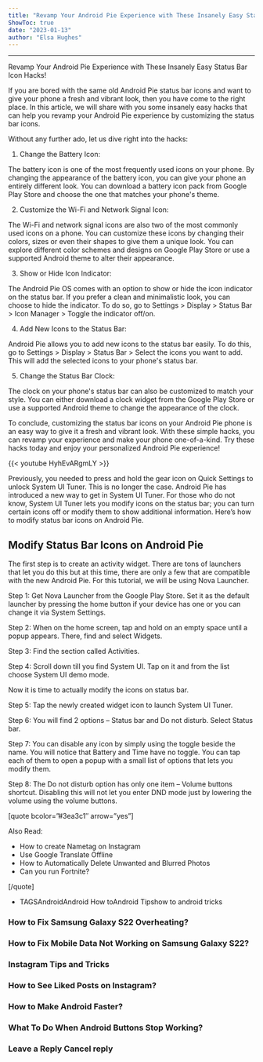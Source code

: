 ```yaml
---
title: "Revamp Your Android Pie Experience with These Insanely Easy Status Bar Icon Hacks!"
ShowToc: true 
date: "2023-01-13"
author: "Elsa Hughes"
---
```

*****
Revamp Your Android Pie Experience with These Insanely Easy Status Bar Icon Hacks!

If you are bored with the same old Android Pie status bar icons and want to give your phone a fresh and vibrant look, then you have come to the right place. In this article, we will share with you some insanely easy hacks that can help you revamp your Android Pie experience by customizing the status bar icons.

Without any further ado, let us dive right into the hacks:

1. Change the Battery Icon: 

The battery icon is one of the most frequently used icons on your phone. By changing the appearance of the battery icon, you can give your phone an entirely different look. You can download a battery icon pack from Google Play Store and choose the one that matches your phone's theme.

2. Customize the Wi-Fi and Network Signal Icon: 

The Wi-Fi and network signal icons are also two of the most commonly used icons on a phone. You can customize these icons by changing their colors, sizes or even their shapes to give them a unique look. You can explore different color schemes and designs on Google Play Store or use a supported Android theme to alter their appearance.

3. Show or Hide Icon Indicator: 

The Android Pie OS comes with an option to show or hide the icon indicator on the status bar. If you prefer a clean and minimalistic look, you can choose to hide the indicator. To do so, go to Settings > Display > Status Bar > Icon Manager > Toggle the indicator off/on.

4. Add New Icons to the Status Bar: 

Android Pie allows you to add new icons to the status bar easily. To do this, go to Settings > Display > Status Bar > Select the icons you want to add. This will add the selected icons to your phone's status bar.

5. Change the Status Bar Clock: 

The clock on your phone's status bar can also be customized to match your style. You can either download a clock widget from the Google Play Store or use a supported Android theme to change the appearance of the clock.

To conclude, customizing the status bar icons on your Android Pie phone is an easy way to give it a fresh and vibrant look. With these simple hacks, you can revamp your experience and make your phone one-of-a-kind. Try these hacks today and enjoy your personalized Android Pie experience!

{{< youtube HyhEvARgmLY >}} 



Previously, you needed to press and hold the gear icon on Quick Settings to unlock System UI Tuner. This is no longer the case. Android Pie has introduced a new way to get in System UI Tuner. For those who do not know, System UI Tuner lets you modify icons on the status bar; you can turn certain icons off or modify them to show additional information. Here’s how to modify status bar icons on Android Pie.
 
## Modify Status Bar Icons on Android Pie
 
The first step is to create an activity widget. There are tons of launchers that let you do this but at this time, there are only a few that are compatible with the new Android Pie. For this tutorial, we will be using Nova Launcher.
 
Step 1: Get Nova Launcher from the Google Play Store. Set it as the default launcher by pressing the home button if your device has one or you can change it via System Settings.
 
Step 2: When on the home screen, tap and hold on an empty space until a popup appears. There, find and select Widgets.
 

 
Step 3: Find the section called Activities.
 
Step 4: Scroll down till you find System UI. Tap on it and from the list choose System UI demo mode.
 
Now it is time to actually modify the icons on status bar.
 
Step 5: Tap the newly created widget icon to launch System UI Tuner.
 
Step 6: You will find 2 options – Status bar and Do not disturb. Select Status bar.
 
Step 7: You can disable any icon by simply using the toggle beside the name. You will notice that Battery and Time have no toggle. You can tap each of them to open a popup with a small list of options that lets you modify them.
 
Step 8: The Do not disturb option has only one item – Volume buttons shortcut. Disabling this will not let you enter DND mode just by lowering the volume using the volume buttons.
 
[quote bcolor=”#3ea3c1″ arrow=”yes”]
 
Also Read:
 
- How to create Nametag on Instagram
 - Use Google Translate Offline
 - How to Automatically Delete Unwanted and Blurred Photos
 - Can you run Fortnite?

 
[/quote]
 
- TAGSAndroidAndroid How toAndroid Tipshow to android tricks

 
### How to Fix Samsung Galaxy S22 Overheating?
 
### How to Fix Mobile Data Not Working on Samsung Galaxy S22?
 
### Instagram Tips and Tricks
 
### How to See Liked Posts on Instagram?
 
### How to Make Android Faster?
 
### What To Do When Android Buttons Stop Working?
 
### Leave a Reply Cancel reply





